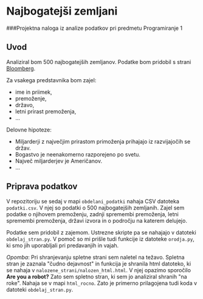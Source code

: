 # Najbogatejši zemljani

###Projektna naloga iz analize podatkov pri predmetu Programiranje 1

## Uvod


Analiziral bom 500 najbogatejših zemljanov. Podatke bom pridobil s strani
[Bloomberg](https://www.bloomberg.com//billionaires/). 

Za vsakega predstavnika bom zajel:
* ime in priimek,
* premoženje,
* državo,
* letni prirast premoženja,
* ...

Delovne hipoteze:
* Miljarderji z  največjim prirastom primoženja prihajajo iz razvijajočih se držav. 
* Bogastvo je neenakomerno razporejeno po svetu.
* Največ miljarderjev je Američanov. 
* ...

## Priprava podatkov

V repozitoriju se sedaj v mapi `obdelani_podatki` nahaja CSV datoteka `podatki.csv`. V njej so podatki o 500 najbogatejših zemljanih. Zajel sem podatke o njihovem premoženju, zadnji spremembi premoženja, letni spremembi premoženja, državi izvora in o področju na katerem delujejo.

Podatke sem pridobil z zajemom. Ustrezne skripte pa se nahajajo v datoteki `obdelaj_stran.py`. V pomoč so mi prišle tudi funkcije iz datoteke `orodja.py`, ki smo jih uporabljali pri predavanjih in vajah.

*Opomba*: Pri shranjevanju spletne strani sem naletel na težavo. Spletna stran je zaznala "čudno dejavnost" in funkcija je shranila html datoteko, ki se nahaja v `nalozene_strani/nalozen_html.html`.  V njej opazimo sporočilo **Are you a robot?**
Zato sem spletno stran, ki sem jo analiziral shranih "na roke". Nahaja se v mapi `html_rocno`. Zato je primerno prilagojena tudi koda v datoteki `obdelaj_stran.py`.